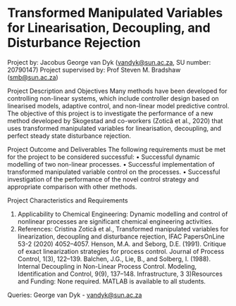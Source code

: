 # Transformed Manipulated Variables for Linearisation, Decoupling, and Disturbance Rejection

Project by: Jacobus George van Dyk (vandyk@sun.ac.za, SU number: 20790147)
Project supervised by: Prof Steven M. Bradshaw (smb@sun.ac.za)

Project Description and Objectives
Many methods have been developed for controlling non-linear systems, which include controller design based on linearised models, adaptive control, and non-linear model predictive control. The objective of this project is to investigate the performance of a new method developed by Skogestad and co-workers (Zotică et al., 2020) that uses transformed manipulated variables for linearisation, decoupling, and perfect steady state disturbance rejection.

Project Outcome and Deliverables
The following requirements must be met for the project to be considered successful:
• Successful dynamic modelling of two non-linear processes.
• Successful implementation of transformed manipulated variable control on the processes.
• Successful investigation of the performance of the novel control strategy and appropriate comparison with other methods.

Project Characteristics and Requirements 
1) Applicability to Chemical Engineering:
Dynamic modelling and control of nonlinear processes are significant chemical engineering activities. 
2) References:
Cristina Zotică et al., Transformed manipulated variables for linearization, decoupling and disturbance rejection, IFAC PapersOnLine 53-2 (2020) 4052–4057.
Henson, M.A. and Seborg, D.E. (1991). Critique of exact linearization strategies for process control. Journal of Process Control, 1(3), 122–139.
Balchen, J.G., Lie, B., and Solberg, I. (1988). Internal Decoupling in Non-Linear Process Control. Modeling, Identification and Control, 9(9), 137–148. Infrastructure, 3 3)Resources and Funding:
None required. MATLAB is available to all students.

Queries:
George van Dyk - vandyk@sun.ac.za

